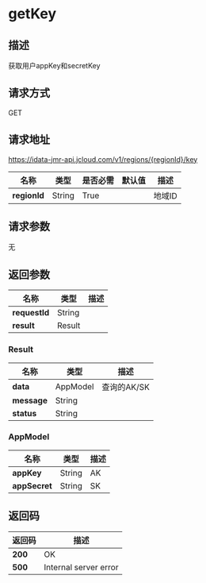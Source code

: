 # getKey


## 描述
获取用户appKey和secretKey

## 请求方式
GET

## 请求地址
https://idata-jmr-api.jcloud.com/v1/regions/{regionId}/key

|名称|类型|是否必需|默认值|描述|
|---|---|---|---|---|
|**regionId**|String|True| |地域ID|

## 请求参数
无


## 返回参数
|名称|类型|描述|
|---|---|---|
|**requestId**|String| |
|**result**|Result| |


### Result
|名称|类型|描述|
|---|---|---|
|**data**|AppModel|查询的AK/SK|
|**message**|String| |
|**status**|String| |
### AppModel
|名称|类型|描述|
|---|---|---|
|**appKey**|String|AK|
|**appSecret**|String|SK|

## 返回码
|返回码|描述|
|---|---|
|**200**|OK|
|**500**|Internal server error|
